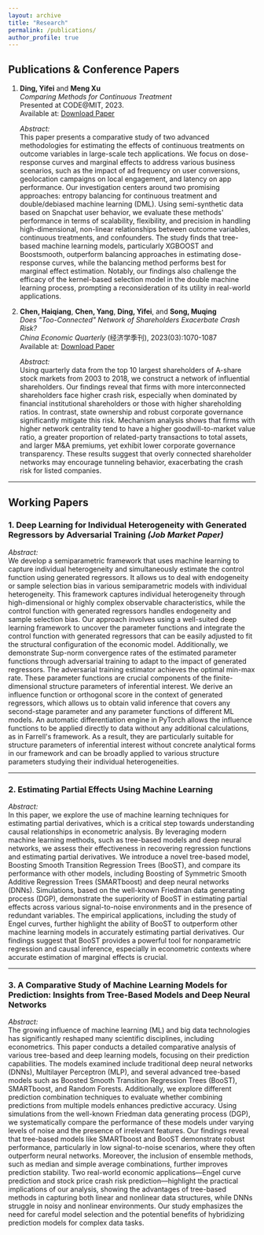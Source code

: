 ```yaml
---
layout: archive
title: "Research"
permalink: /publications/
author_profile: true
---
```


## Publications & Conference Papers

1. **Ding, Yifei** and **Meng Xu**  
   *Comparing Methods for Continuous Treatment*  
   Presented at CODE@MIT, 2023.  
   Available at: [Download Paper](https://yifeiding-ucr.github.io/files/Continuous_Treatment_Method_Comparison_CODE.pdf)  

   *Abstract:*  
   This paper presents a comparative study of two advanced methodologies for estimating the effects of continuous treatments on outcome variables in large-scale tech applications. We focus on dose-response curves and marginal effects to address various business scenarios, such as the impact of ad frequency on user conversions, geolocation campaigns on local engagement, and latency on app performance. Our investigation centers around two promising approaches: entropy balancing for continuous treatment and double/debiased machine learning (DML). Using semi-synthetic data based on Snapchat user behavior, we evaluate these methods' performance in terms of scalability, flexibility, and precision in handling high-dimensional, non-linear relationships between outcome variables, continuous treatments, and confounders. The study finds that tree-based machine learning models, particularly XGBOOST and Boostsmooth, outperform balancing approaches in estimating dose-response curves, while the balancing method performs best for marginal effect estimation. Notably, our findings also challenge the efficacy of the kernel-based selection model in the double machine learning process, prompting a reconsideration of its utility in real-world applications.
3. **Chen, Haiqiang**, **Chen, Yang**, **Ding, Yifei**, and **Song, Muqing**  
   *Does "Too-Connected" Network of Shareholders Exacerbate Crash Risk?*  
   *China Economic Quarterly* (经济学季刊), 2023(03):1070-1087  
   Available at: [Download Paper](https://www.nsd.pku.edu.cn/pub/chnsd/docs/20230719150300278598.pdf)

   *Abstract:*  
   Using quarterly data from the top 10 largest shareholders of A-share stock markets from 2003 to 2018, we construct a network of influential shareholders. Our findings reveal that firms with more interconnected shareholders face higher crash risk, especially when dominated by financial institutional shareholders or those with higher shareholding ratios. In contrast, state ownership and robust corporate governance significantly mitigate this risk. Mechanism analysis shows that firms with higher network centrality tend to have a higher goodwill-to-market value ratio, a greater proportion of related-party transactions to total assets, and larger M&A premiums, yet exhibit lower corporate governance transparency. These results suggest that overly connected shareholder networks may encourage tunneling behavior, exacerbating the crash risk for listed companies.

---

## Working Papers

### 1. **Deep Learning for Individual Heterogeneity with Generated Regressors by Adversarial Training** *(Job Market Paper)*

*Abstract:*  
We develop a semiparametric framework that uses machine learning to capture individual heterogeneity and simultaneously estimate the control function using generated regressors. It allows us to deal with endogeneity or sample selection bias in various semiparametric models with individual heterogeneity. This framework captures individual heterogeneity through high-dimensional or highly complex observable characteristics, while the control function with generated regressors handles endogeneity and sample selection bias. Our approach involves using a well-suited deep learning framework to uncover the parameter functions and integrate the control function with generated regressors that can be easily adjusted to fit the structural configuration of the economic model. Additionally, we demonstrate Sup-norm convergence rates of the estimated parameter functions through adversarial training to adapt to the impact of generated regressors. The adversarial training estimator achieves the optimal min-max rate. These parameter functions are crucial components of the finite-dimensional structure parameters of inferential interest. We derive an influence function or orthogonal score in the context of generated regressors, which allows us to obtain valid inference that covers any second-stage parameter and any parameter functions of different ML models. An automatic differentiation engine in PyTorch allows the influence functions to be applied directly to data without any additional calculations, as in Farrell's framework. As a result, they are particularly suitable for structure parameters of inferential interest without concrete analytical forms in our framework and can be broadly applied to various structure parameters studying their individual heterogeneities.

---

### 2. **Estimating Partial Effects Using Machine Learning**

*Abstract:*  
In this paper, we explore the use of machine learning techniques for estimating partial derivatives, which is a critical step towards understanding causal relationships in econometric analysis. By leveraging modern machine learning methods, such as tree-based models and deep neural networks, we assess their effectiveness in recovering regression functions and estimating partial derivatives. We introduce a novel tree-based model, Boosting Smooth Transition Regression Trees (BooST), and compare its performance with other models, including Boosting of Symmetric Smooth Additive Regression Trees (SMARTboost) and deep neural networks (DNNs). Simulations, based on the well-known Friedman data generating process (DGP), demonstrate the superiority of BooST in estimating partial effects across various signal-to-noise environments and in the presence of redundant variables. The empirical applications, including the study of Engel curves, further highlight the ability of BooST to outperform other machine learning models in accurately estimating partial derivatives. Our findings suggest that BooST provides a powerful tool for nonparametric regression and causal inference, especially in econometric contexts where accurate estimation of marginal effects is crucial.

---

### 3. **A Comparative Study of Machine Learning Models for Prediction: Insights from Tree-Based Models and Deep Neural Networks**

*Abstract:*  
The growing influence of machine learning (ML) and big data technologies has significantly reshaped many scientific disciplines, including econometrics. This paper conducts a detailed comparative analysis of various tree-based and deep learning models, focusing on their prediction capabilities. The models examined include traditional deep neural networks (DNNs), Multilayer Perceptron (MLP), and several advanced tree-based models such as Boosted Smooth Transition Regression Trees (BooST), SMARTboost, and Random Forests. Additionally, we explore different prediction combination techniques to evaluate whether combining predictions from multiple models enhances predictive accuracy. Using simulations from the well-known Friedman data generating process (DGP), we systematically compare the performance of these models under varying levels of noise and the presence of irrelevant features. Our findings reveal that tree-based models like SMARTboost and BooST demonstrate robust performance, particularly in low signal-to-noise scenarios, where they often outperform neural networks. Moreover, the inclusion of ensemble methods, such as median and simple average combinations, further improves prediction stability. Two real-world economic applications—Engel curve prediction and stock price crash risk prediction—highlight the practical implications of our analysis, showing the advantages of tree-based methods in capturing both linear and nonlinear data structures, while DNNs struggle in noisy and nonlinear environments. Our study emphasizes the need for careful model selection and the potential benefits of hybridizing prediction models for complex data tasks.

